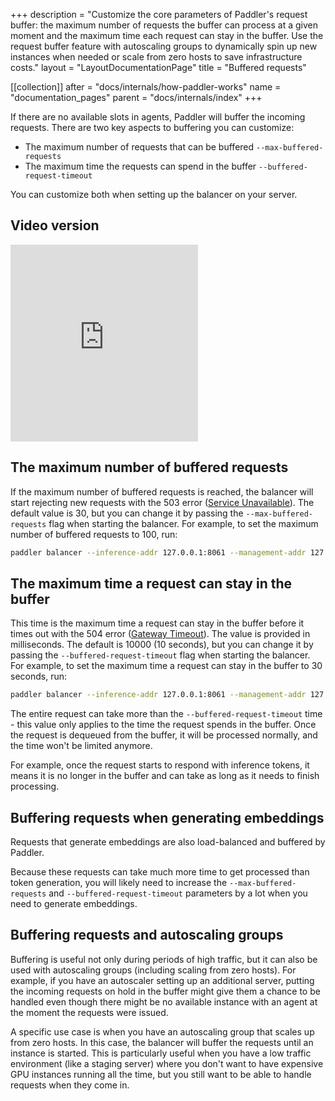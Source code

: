 +++
description = "Customize the core parameters of Paddler's request buffer: the maximum number of requests the buffer can process at a given moment and the maximum time each request can stay in the buffer. Use the request buffer feature with autoscaling groups to dynamically spin up new instances when needed or scale from zero hosts to save infrastructure costs."
layout = "LayoutDocumentationPage"
title = "Buffered requests"

[[collection]]
after = "docs/internals/how-paddler-works"
name = "documentation_pages"
parent = "docs/internals/index"
+++

If there are no available slots in agents, Paddler will buffer the incoming requests. There are two key aspects to buffering you can customize: 
- The maximum number of requests that can be buffered `--max-buffered-requests`
- The maximum time the requests can spend in the buffer `--buffered-request-timeout` 

You can customize both when setting up the balancer on your server.

## Video version

<iframe height="315" src="https://www.youtube.com/embed/aJqPd5qSQ9c?si=D1yzk7L6cSIKWNbr" title="YouTube video player" frameborder="0" allow="accelerometer; autoplay; clipboard-write; encrypted-media; gyroscope; picture-in-picture; web-share" referrerpolicy="strict-origin-when-cross-origin" allowfullscreen></iframe>

## The maximum number of buffered requests

If the maximum number of buffered requests is reached, the balancer will start rejecting new requests with the 503 error ([Service Unavailable](https://http.cat/status/503)). The default value is 30, but you can change it by passing the `--max-buffered-requests` flag when starting the balancer. For example, to set the maximum number of buffered requests to 100, run:

```bash
paddler balancer --inference-addr 127.0.0.1:8061 --management-addr 127.0.0.1:8060 --max-buffered-requests 100
```

## The maximum time a request can stay in the buffer

This time is the maximum time a request can stay in the buffer before it times out with the 504 error ([Gateway Timeout](https://http.cat/status/504)). The value is provided in milliseconds. The default is 10000 (10 seconds), but you can change it by passing the `--buffered-request-timeout` flag when starting the balancer. For example, to set the maximum time a request can stay in the buffer to 30 seconds, run:

```bash
paddler balancer --inference-addr 127.0.0.1:8061 --management-addr 127.0.0.1:8060 --buffered-request-timeout 30000
```

The entire request can take more than the `--buffered-request-timeout` time - this value only applies to the time the request spends in the buffer. Once the request is dequeued from the buffer, it will be processed normally, and the time won't be limited anymore. 

For example, once the request starts to respond with inference tokens, it means it is no longer in the buffer and can take as long as it needs to finish processing.


## Buffering requests when generating embeddings

Requests that generate embeddings are also load-balanced and buffered by Paddler. 

Because these requests can take much more time to get processed than token generation, you will likely need to increase the `--max-buffered-requests` and `--buffered-request-timeout` parameters by a lot when you need to generate embeddings.

## Buffering requests and autoscaling groups

Buffering is useful not only during periods of high traffic, but it can also be used with autoscaling groups (including scaling from zero hosts). For example, if you have an autoscaler setting up an additional server, putting the incoming requests on hold in the buffer might give them a chance to be handled even though there might be no available instance with an agent at the moment the requests were issued.

A specific use case is when you have an autoscaling group that scales up from zero hosts. In this case, the balancer will buffer the requests until an instance is started. This is particularly useful when you have a low traffic environment (like a staging server) where you don't want to have expensive GPU instances running all the time, but you still want to be able to handle requests when they come in.
